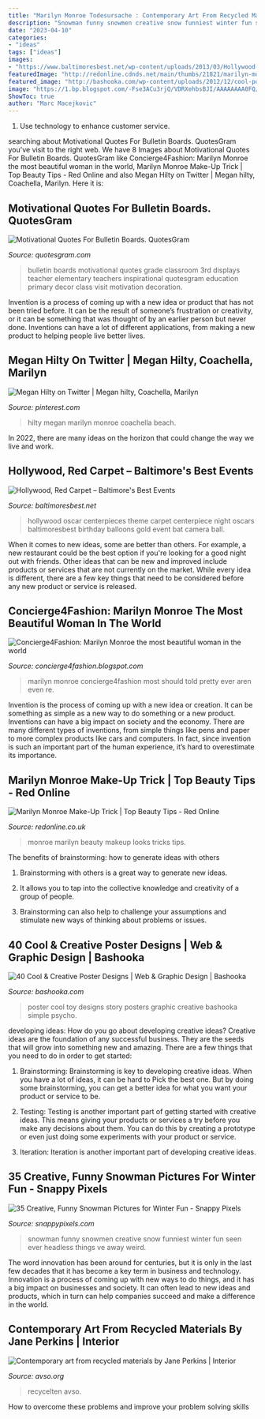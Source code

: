 ```yaml
---
title: "Marilyn Monroe Todesursache : Contemporary Art From Recycled Materials By Jane Perkins"
description: "Snowman funny snowmen creative snow funniest winter fun seen ever headless things ve away weird"
date: "2023-04-10"
categories:
- "ideas"
tags: ["ideas"]
images:
- "https://www.baltimoresbest.net/wp-content/uploads/2013/03/Hollywood-45-Nevada-080306-1.jpg"
featuredImage: "http://redonline.cdnds.net/main/thumbs/21821/marilyn-monroe-beauty-tricks-_-beauty-looks-_-red-online.jpg"
featured_image: "http://bashooka.com/wp-content/uploads/2012/12/cool-poster-designs-6.jpg"
image: "https://1.bp.blogspot.com/-Fse3ACu3rjQ/VDRXehbsBJI/AAAAAAAA0FQ/ZP9dMHUfxIc/s1600/marilyn-monroe-concierge4fashion-12.jpg"
ShowToc: true
author: "Marc Macejkovic"
---
```



1. Use technology to enhance customer service.

	

		
searching about Motivational Quotes For Bulletin Boards. QuotesGram you've visit to the right web. We have 8 Images about Motivational Quotes For Bulletin Boards. QuotesGram like Concierge4Fashion: Marilyn Monroe the most beautiful woman in the world, Marilyn Monroe Make-Up Trick | Top Beauty Tips - Red Online and also Megan Hilty on Twitter | Megan hilty, Coachella, Marilyn. Here it is:
		
    
## Motivational Quotes For Bulletin Boards. QuotesGram

<img loading=lazy src="https://cdn.quotesgram.com/img/15/87/1182143440-1fd7f25d1daebdbd47d70657d98985a9.jpg" onerror="this.onerror=null;this.src='https://tse1.mm.bing.net/th?id=OIP.ZumoFtyUMCsr08GlTNyS6AHaKB&amp;pid=15.1';" alt="Motivational Quotes For Bulletin Boards. QuotesGram">

_Source: quotesgram.com_

>bulletin boards motivational quotes grade classroom 3rd displays teacher elementary teachers inspirational quotesgram education primary decor class visit motivation decoration. 

	

Invention is a process of coming up with a new idea or product that has not been tried before. It can be the result of someone’s frustration or creativity, or it can be something that was thought of by an earlier person but never done. Inventions can have a lot of different applications, from making a new product to helping people live better lives.

    
## Megan Hilty On Twitter | Megan Hilty, Coachella, Marilyn

<img loading=lazy src="https://i.pinimg.com/736x/07/f8/51/07f851f34791916e821d363082016c6b--megan-hilty-marilyn-monroe.jpg" onerror="this.onerror=null;this.src='https://tse4.mm.bing.net/th?id=OIP.lluipyzRjB3kBYp1MRqJZgHaJ4&amp;pid=15.1';" alt="Megan Hilty on Twitter | Megan hilty, Coachella, Marilyn">

_Source: pinterest.com_

>hilty megan marilyn monroe coachella beach. 

	

In 2022, there are many ideas on the horizon that could change the way we live and work.

    
## Hollywood, Red Carpet – Baltimore&#039;s Best Events

<img loading=lazy src="https://www.baltimoresbest.net/wp-content/uploads/2013/03/Hollywood-45-Nevada-080306-1.jpg" onerror="this.onerror=null;this.src='https://tse1.mm.bing.net/th?id=OIP.Ec0jWglAitrFUJ5e9kUFsAHaJ4&amp;pid=15.1';" alt="Hollywood, Red Carpet – Baltimore&#039;s Best Events">

_Source: baltimoresbest.net_

>hollywood oscar centerpieces theme carpet centerpiece night oscars baltimoresbest birthday balloons gold event bat camera ball. 

	

When it comes to new ideas, some are better than others. For example, a new restaurant could be the best option if you're looking for a good night out with friends. Other ideas that can be new and improved include products or services that are not currently on the market. While every idea is different, there are a few key things that need to be considered before any new product or service is released.

    
## Concierge4Fashion: Marilyn Monroe The Most Beautiful Woman In The World

<img loading=lazy src="https://1.bp.blogspot.com/-Fse3ACu3rjQ/VDRXehbsBJI/AAAAAAAA0FQ/ZP9dMHUfxIc/s1600/marilyn-monroe-concierge4fashion-12.jpg" onerror="this.onerror=null;this.src='https://tse3.mm.bing.net/th?id=OIP.S8u6VjF8Au8KOKH3_mp6WAHaK2&amp;pid=15.1';" alt="Concierge4Fashion: Marilyn Monroe the most beautiful woman in the world">

_Source: concierge4fashion.blogspot.com_

>marilyn monroe concierge4fashion most should told pretty ever aren even re. 

	

Invention is the process of coming up with a new idea or creation. It can be something as simple as a new way to do something or a new product. Inventions can have a big impact on society and the economy. There are many different types of inventions, from simple things like pens and paper to more complex products like cars and computers. In fact, since invention is such an important part of the human experience, it’s hard to overestimate its importance.

    
## Marilyn Monroe Make-Up Trick | Top Beauty Tips - Red Online

<img loading=lazy src="http://redonline.cdnds.net/main/thumbs/21821/marilyn-monroe-beauty-tricks-_-beauty-looks-_-red-online.jpg" onerror="this.onerror=null;this.src='https://tse4.mm.bing.net/th?id=OIP.lC22LnkpTBcsRN5uCgV3OAHaHa&amp;pid=15.1';" alt="Marilyn Monroe Make-Up Trick | Top Beauty Tips - Red Online">

_Source: redonline.co.uk_

>monroe marilyn beauty makeup looks tricks tips. 

	

The benefits of brainstorming: how to generate ideas with others
1. Brainstorming with others is a great way to generate new ideas.
2. It allows you to tap into the collective knowledge and creativity of a group of people.

3. Brainstorming can also help to challenge your assumptions and stimulate new ways of thinking about problems or issues.

    
## 40 Cool &amp; Creative Poster Designs | Web &amp; Graphic Design | Bashooka

<img loading=lazy src="http://bashooka.com/wp-content/uploads/2012/12/cool-poster-designs-6.jpg" onerror="this.onerror=null;this.src='https://tse3.mm.bing.net/th?id=OIP.Q1mz5DSM4uMDIYTGEw8XigHaKq&amp;pid=15.1';" alt="40 Cool &amp; Creative Poster Designs | Web &amp; Graphic Design | Bashooka">

_Source: bashooka.com_

>poster cool toy designs story posters graphic creative bashooka simple psycho. 

	

developing ideas: How do you go about developing creative ideas?
Creative ideas are the foundation of any successful business. They are the seeds that will grow into something new and amazing. There are a few things that you need to do in order to get started:
1. Brainstorming: Brainstorming is key to developing creative ideas. When you have a lot of ideas, it can be hard to Pick the best one. But by doing some brainstorming, you can get a better idea for what you want your product or service to be.

2. Testing: Testing is another important part of getting started with creative ideas. This means giving your products or services a try before you make any decisions about them. You can do this by creating a prototype or even just doing some experiments with your product or service.

3. Iteration: Iteration is another important part of developing creative ideas.

    
## 35 Creative, Funny Snowman Pictures For Winter Fun - Snappy Pixels

<img loading=lazy src="https://snappypixels.com/wp-content/uploads/2014/01/creative-funny-snowman-pictures-20.jpg" onerror="this.onerror=null;this.src='https://tse3.mm.bing.net/th?id=OIP.TLfJwIqiJLBpqSisso3xtwHaFi&amp;pid=15.1';" alt="35 Creative, Funny Snowman Pictures for Winter Fun - Snappy Pixels">

_Source: snappypixels.com_

>snowman funny snowmen creative snow funniest winter fun seen ever headless things ve away weird. 

	

The word innovation has been around for centuries, but it is only in the last few decades that it has become a key term in business and technology. Innovation is a process of coming up with new ways to do things, and it has a big impact on businesses and society. It can often lead to new ideas and products, which in turn can help companies succeed and make a difference in the world.

    
## Contemporary Art From Recycled Materials By Jane Perkins | Interior

<img loading=lazy src="https://www.avso.org/wp-content/uploads/files/5/5/8/contemporary-art-from-recycled-materials-by-jane-perkins-7-558.jpg" onerror="this.onerror=null;this.src='https://tse2.mm.bing.net/th?id=OIP.EW7e6WEa1F23ZdvgeqMDrwHaKV&amp;pid=15.1';" alt="Contemporary art from recycled materials by Jane Perkins | Interior">

_Source: avso.org_

>recycelten avso. 

	

How to overcome these problems and improve your problem solving skills
 

